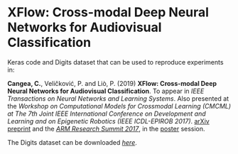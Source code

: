 # XFlow: Cross-modal Deep Neural Networks for Audiovisual Classification

Keras code and Digits dataset that can be used to reproduce experiments in:

**Cangea, C.**, Veličković, P. and Liò, P. (2019) **XFlow: Cross-modal Deep Neural Networks for Audiovisual Classification**. To appear in *IEEE Transactions on Neural Networks and Learning Systems*. Also presented at the *Workshop on Computational Models for Crossmodal Learning (CMCML) at The 7th Joint IEEE International Conference on Development and Learning and on Epigenetic Robotics (IEEE ICDL-EPIROB 2017)*. [arXiv preprint](https://arxiv.org/abs/1709.00572) and the [*ARM Research Summit 2017*](https://developer.arm.com/research/summit/previous-summits/2017/speakers), in the [poster](http://www.cl.cam.ac.uk/~ccc53/files/posterXFlow_A1.pdf) session.

The Digits dataset can be downloaded [*here*](https://www.cl.cam.ac.uk/~ccc53/files/digits.tar.gz).
